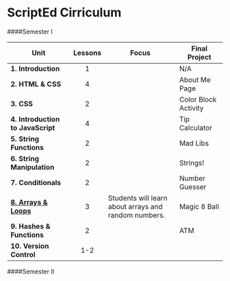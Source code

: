 ScriptEd Cirriculum
===================
####Semester I

| Unit  | Lessons | Focus | Final Project | 
|-------|:-------:|------|--------------|
| **1. Introduction**| 1 |  | N/A | N/A |
| **2. HTML & CSS**| 4 |  | About Me Page |
| **3. CSS**| 2 |  | Color Block Activity | 
| **4. Introduction to JavaScript** | 4 |  | Tip Calculator | 
| **5. String Functions** | 2 |  | Mad Libs | 
| **6. String Manipulation** | 2  |  | Strings! | 
| **7. Conditionals** | 2  |  | Number Guesser | 
| [**8. Arrays & Loops**](units/8-array-loop/) | 3  | Students will learn about arrays and random numbers. | Magic 8 Ball | 
| **9. Hashes & Functions** | 2  |  | ATM | 
| **10. Version Control** | 1-2  | | 

####Semester II
